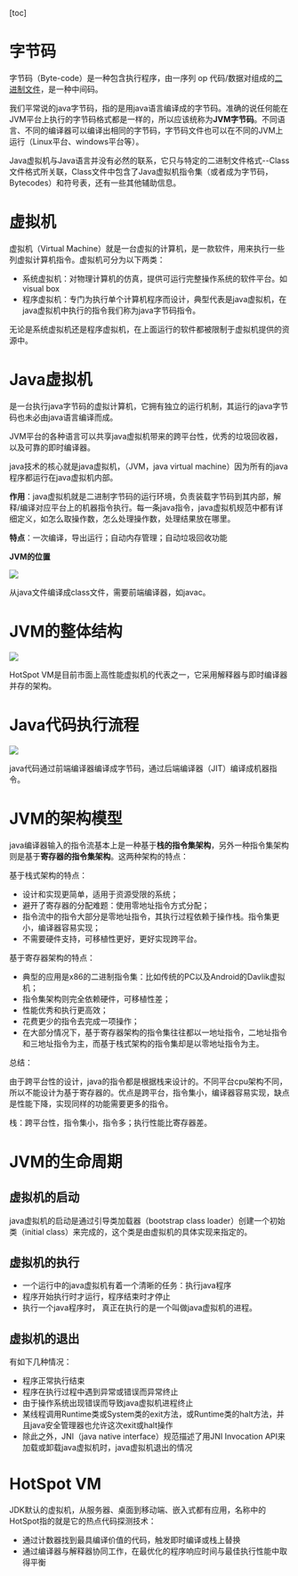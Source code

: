[toc]

# 字节码

字节码（Byte-code）是一种包含执行程序，由一序列 op 代码/数据对组成的[二进制文件](https://baike.baidu.com/item/二进制文件/996661)，是一种中间码。

我们平常说的java字节码，指的是用java语言编译成的字节码。准确的说任何能在JVM平台上执行的字节码格式都是一样的，所以应该统称为**JVM字节码**。不同语言、不同的编译器可以编译出相同的字节码，字节码文件也可以在不同的JVM上运行（Linux平台、windows平台等）。

Java虚拟机与Java语言并没有必然的联系，它只与特定的二进制文件格式--Class文件格式所关联，Class文件中包含了Java虚拟机指令集（或者成为字节码，Bytecodes）和符号表，还有一些其他辅助信息。

# 虚拟机

虚拟机（Virtual Machine）就是一台虚拟的计算机，是一款软件，用来执行一些列虚拟计算机指令。虚拟机可分为以下两类：

+ 系统虚拟机：对物理计算机的仿真，提供可运行完整操作系统的软件平台。如visual box
+ 程序虚拟机：专门为执行单个计算机程序而设计，典型代表是java虚拟机，在java虚拟机中执行的指令我们称为java字节码指令。

无论是系统虚拟机还是程序虚拟机，在上面运行的软件都被限制于虚拟机提供的资源中。

# Java虚拟机

是一台执行java字节码的虚拟计算机，它拥有独立的运行机制，其运行的java字节码也未必由java语言编译而成。

JVM平台的各种语言可以共享java虚拟机带来的跨平台性，优秀的垃圾回收器，以及可靠的即时编译器。

java技术的核心就是java虚拟机，（JVM，java virtual machine）因为所有的java程序都运行在java虚拟机内部。

**作用**：java虚拟机就是二进制字节码的运行环境，负责装载字节码到其内部，解释/编译对应平台上的机器指令执行。每一条java指令，java虚拟机规范中都有详细定义，如怎么取操作数，怎么处理操作数，处理结果放在哪里。

**特点**：一次编译，导出运行；自动内存管理；自动垃圾回收功能

**JVM的位置**

![](imgs/101.png)

从java文件编译成class文件，需要前端编译器，如javac。

# JVM的整体结构

![](imgs/102.png)

HotSpot VM是目前市面上高性能虚拟机的代表之一，它采用解释器与即时编译器并存的架构。

# Java代码执行流程

![](imgs/103.png)

java代码通过前端编译器编译成字节码，通过后端编译器（JIT）编译成机器指令。

# JVM的架构模型

java编译器输入的指令流基本上是一种基于**栈的指令集架构**，另外一种指令集架构则是基于**寄存器的指令集架构**。这两种架构的特点：

基于栈式架构的特点：

+ 设计和实现更简单，适用于资源受限的系统；
+ 避开了寄存器的分配难题：使用零地址指令方式分配；
+ 指令流中的指令大部分是零地址指令，其执行过程依赖于操作栈。指令集更小，编译器容易实现；
+ 不需要硬件支持，可移植性更好，更好实现跨平台。

基于寄存器架构的特点：

+ 典型的应用是x86的二进制指令集：比如传统的PC以及Android的Davlik虚拟机；
+ 指令集架构则完全依赖硬件，可移植性差；
+ 性能优秀和执行更高效；
+ 花费更少的指令去完成一项操作；
+ 在大部分情况下，基于寄存器架构的指令集往往都以一地址指令，二地址指令和三地址指令为主，而基于栈式架构的指令集却是以零地址指令为主。

总结：

由于跨平台性的设计，java的指令都是根据栈来设计的。不同平台cpu架构不同，所以不能设计为基于寄存器的。优点是跨平台，指令集小，编译器容易实现，缺点是性能下降，实现同样的功能需要更多的指令。

栈：跨平台性，指令集小，指令多；执行性能比寄存器差。

# JVM的生命周期

## 虚拟机的启动

java虚拟机的启动是通过引导类加载器（bootstrap class loader）创建一个初始类（initial class）来完成的，这个类是由虚拟机的具体实现来指定的。

## 虚拟机的执行

+ 一个运行中的java虚拟机有着一个清晰的任务：执行java程序
+ 程序开始执行时才运行，程序结束时才停止
+ 执行一个java程序时， 真正在执行的是一个叫做java虚拟机的进程。

## 虚拟机的退出

有如下几种情况：

+ 程序正常执行结束
+ 程序在执行过程中遇到异常或错误而异常终止
+ 由于操作系统出现错误而导致java虚拟机进程终止
+ 某线程调用Runtime类或System类的exit方法，或Runtime类的halt方法，并且java安全管理器也允许这次exit或halt操作
+ 除此之外，JNI（java native interface）规范描述了用JNI Invocation API来加载或卸载java虚拟机时，java虚拟机退出的情况

# HotSpot VM

JDK默认的虚拟机，从服务器、桌面到移动端、嵌入式都有应用，名称中的HotSpot指的就是它的热点代码探测技术：

+ 通过计数器找到最具编译价值的代码，触发即时编译或栈上替换
+ 通过编译器与解释器协同工作，在最优化的程序响应时间与最佳执行性能中取得平衡